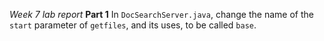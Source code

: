 *Week 7 lab report*
**Part 1**
In `DocSearchServer.java`, change the name of the `start` parameter of `getfiles`, and its uses, to be called `base`.
